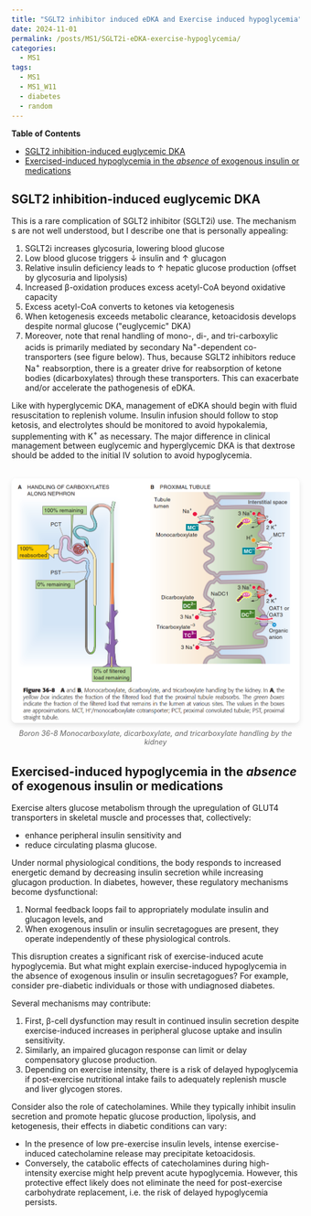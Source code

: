 ```yaml
---
title: "SGLT2 inhibitor induced eDKA and Exercise induced hypoglycemia"
date: 2024-11-01
permalink: /posts/MS1/SGLT2i-eDKA-exercise-hypoglycemia/
categories:
  - MS1
tags:
  - MS1
  - MS1_W11
  - diabetes
  - random
---
```


**Table of Contents**
- [SGLT2 inhibition-induced euglycemic DKA](#sglt2-inhibition-induced-euglycemic-dka)
- [Exercised-induced hypoglycemia in the *absence* of exogenous insulin or medications](#exercised-induced-hypoglycemia-in-the-absence-of-exogenous-insulin-or-medications)


## SGLT2 inhibition-induced euglycemic DKA
This is a rare complication of SGLT2 inhibitor (SGLT2i) use. The mechanisms are not well understood, but I describe one that is personally appealing:
1. SGLT2i increases glycosuria, lowering blood glucose
2. Low blood glucose triggers ↓ insulin and ↑ glucagon
3. Relative insulin deficiency leads to ↑ hepatic glucose production (offset by glycosuria and lipolysis)
4. Increased β-oxidation produces excess acetyl-CoA beyond oxidative capacity
5. Excess acetyl-CoA converts to ketones via ketogenesis
6. When ketogenesis exceeds metabolic clearance, ketoacidosis develops despite normal glucose ("euglycemic" DKA)
7. Moreover, note that renal handling of mono-, di-, and tri-carboxylic acids is primarily mediated by secondary Na$^+$-dependent co-transporters (see figure below). Thus, because SGLT2 inhibitors reduce Na$^+$ reabsorption, there is a greater drive for reabsorption of ketone bodies (dicarboxylates) through these transporters. This can exacerbate and/or accelerate the pathogenesis of eDKA.

Like with hyperglycemic DKA, management of eDKA should begin with fluid resuscitation to replenish volume. Insulin infusion should follow to stop ketosis, and electrolytes should be monitored to avoid hypokalemia, supplementing with K$^+$ as necessary. The major difference in clinical management between euglycemic and hyperglycemic DKA is that dextrose should be added to the initial IV solution to avoid hypoglycemia.

<div class="image-container" style="margin: 2rem auto; max-width: 800px; text-align: center;">
  <img src="../_posts/images/Boron 36-8 Monocarboxylate, dicarboxylate, and tricarboxylate handling by the kidney.png" alt="Boron 36-8 Monocarboxylate, dicarboxylate, and tricarboxylate handling by the kidney" style="max-width: 100%; height: auto; border-radius: 8px; box-shadow: 0 4px 8px rgba(0,0,0,0.1);" />
  <p style="margin: 0.5rem 0; color: #666; font-style: italic; font-size: 0.9em;">Boron 36-8 Monocarboxylate, dicarboxylate, and tricarboxylate handling by the kidney</p>
</div>

## Exercised-induced hypoglycemia in the *absence* of exogenous insulin or medications

Exercise alters glucose metabolism through the upregulation of GLUT4 transporters in skeletal muscle and processes that, collectively:
- enhance peripheral insulin sensitivity and 
- reduce circulating plasma glucose. 

Under normal physiological conditions, the body responds to increased energetic demand by decreasing insulin secretion while increasing glucagon production. In diabetes, however, these regulatory mechanisms become dysfunctional:
1. Normal feedback loops fail to appropriately modulate insulin and glucagon levels, and 
2. When exogenous insulin or insulin secretagogues are present, they operate independently of these physiological controls. 

This disruption creates a significant risk of exercise-induced acute hypoglycemia. But what might explain exercise-induced hypoglycemia in the absence of exogenous insulin or insulin secretagogues? For example, consider pre-diabetic individuals or those with undiagnosed diabetes. 

Several mechanisms may contribute:
1. First, β-cell dysfunction may result in continued insulin secretion despite exercise-induced increases in peripheral glucose uptake and insulin sensitivity. 
2. Similarly, an impaired glucagon response can limit or delay compensatory glucose production. 
3. Depending on exercise intensity, there is a risk of delayed hypoglycemia if post-exercise nutritional intake fails to adequately replenish muscle and liver glycogen stores.

Consider also the role of catecholamines. While they typically inhibit insulin secretion and promote hepatic glucose production, lipolysis, and ketogenesis, their effects in diabetic conditions can vary:
- In the presence of low pre-exercise insulin levels, intense exercise-induced catecholamine release may precipitate ketoacidosis. 
- Conversely, the catabolic effects of catecholamines during high-intensity exercise might help prevent acute hypoglycemia. However, this protective effect likely does not eliminate the need for post-exercise carbohydrate replacement, i.e. the risk of delayed hypoglycemia persists.

